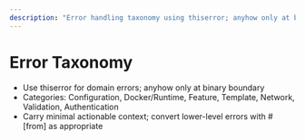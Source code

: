 ```yaml
---
description: "Error handling taxonomy using thiserror; anyhow only at binary boundaries"
---
```


# Error Taxonomy

- Use thiserror for domain errors; anyhow only at binary boundary
- Categories: Configuration, Docker/Runtime, Feature, Template, Network, Validation, Authentication
- Carry minimal actionable context; convert lower-level errors with #[from] as appropriate
